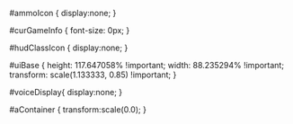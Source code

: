 #ammoIcon {
  display:none;
}

#curGameInfo {
  font-size: 0px;
}


#hudClassIcon {
  display:none;
}

#uiBase {
    height: 117.647058% !important;
    width: 88.235294% !important;
    transform: scale(1.133333, 0.85) !important;
}

#voiceDisplay{
	display:none;
}

#aContainer {
    transform:scale(0.0);
}

